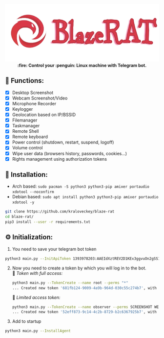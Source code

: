 <p align="center">
  <img src="images/logo.png"> <br>
  <b>:fire: Control your :penguin: Linux machine with Telegram bot.</b> <br>
</p>
  
## :herb: Functions:
- [x] Desktop Screenshot
- [x] Webcam Screenshot/Video
- [x] Microphone Recorder
- [x] Keylogger
- [x] Geolocation based on IP/BSSID
- [x] Filemanager
- [x] Taskmanager
- [x] Remote Shell
- [x] Remote keyboard
- [x] Power control (shutdown, restart, suspend, logoff)
- [x] Volume control
- [x] Wipe user data (browsers history, passwords, cookies...)
- [x] Rights management using authorization tokens 

## :hammer: Installation:

 * Arch based: `sudo pacman -S python3 python3-pip amixer portaudio xdotool --noconfirm`
 * Debian based: `sudo apt install python3 python3-pip amixer portaudio xdotool -y`
 
 ``` bash
 git clone https://github.com/kraloveckey/blaze-rat
 cd blaze-rat/
 pip3 install --user -r requirements.txt
 ```
 ## :gear: Initialization:
 1. You need to save your telegram bot token
   ``` bash
   python3 main.py --InitApiToken 1393978203:AAEIdXztREV2D1KEx3ggvuOn2gSS12bPDLc
   ```
 2. Now you need to create a token by which you will log in to the bot.  
    :bell: _Token with full access:_
    ``` bash
    python3 main.py --TokenCreate --name root --perms "*"
    ... Created new token '681fb124-9009-4a9b-964d-030c55c274b7', with permissions: *
    ```
    :no_bell: _Limited access token:_
    ``` bash
    python3 main.py --TokenCreate --name observer --perms SCREENSHOT WEBCAMERA KEYLOGGER LOCATION
    ... Created new token '52eff873-9c14-4c2b-8729-b2c6367925b7', with permissions: SCREENSHOT, WEBCAMERA, KEYLOGGER, LOCATION
    ```
 3. Add to startup
   ``` bash
   python3 main.py --InstallAgent
   ```